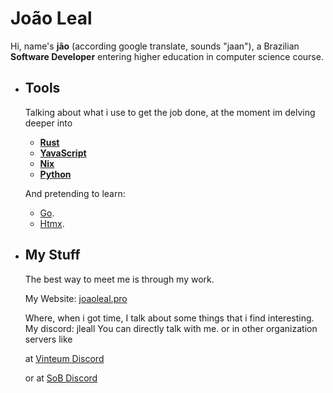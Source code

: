 # João Leal

Hi, name's **jão** (according google translate, sounds "jaan"), a Brazilian **Software Developer** entering higher education in computer science course.

- ## Tools

  	Talking about what i use to get the job done, at the moment im delving deeper into
  	- [**Rust**](https://github.com/rust-lang/rust)
	- [**YavaScript**](https://developer.mozilla.org/pt-BR/docs/Web/JavaScript)
   	- [**Nix**](https://nixos.org/manual/nix/stable/)
  	- [**Python**](https://www.python.org/)
   
	And pretending to learn:
	- [Go](https://golang.org/).
	- [Htmx](https://htmx.org/).

- ## My Stuff
  The best way to meet me is through my work.
  
  My Website: [joaoleal.pro](https://joaoleal.pro/)

  Where, when i got time, I talk about some things that i find interesting.
  My discord: jleall
  You can directly talk with me.
  or in other organization servers like

  at [Vinteum Discord](https://discord.gg/CntduY8S)

  or at [SoB Discord](https://www.summerofbitcoin.org/)
